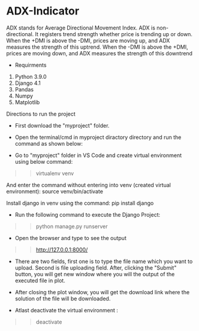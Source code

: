 # ADX-Indicator

ADX stands for Average Directional Movement Index. ADX is non-directional. It registers trend strength whether price is trending up or down. When the +DMI is above the -DMI, prices are moving up, and ADX measures the strength of this uptrend. When the -DMI is above the +DMI, prices are moving down, and ADX measures the strength of this downtrend

- Requirments
1. Python 3.9.0
2. Django 4.1
3. Pandas
4. Numpy
5. Matplotlib


Directions to run the project

- First download the "myproject" folder.

- Open the terminal/cmd in myproject diractory directory and run the command as shown below:

- Go to "myproject" folder in VS Code and create virtual environment using below command:
>> virtualenv venv

And enter the command without entering into venv (created virtual environment): source venv/bin/activate

Install django in venv using the command:
    pip install django

- Run the following command to execute the Django Project:
>> python manage.py runserver

- Open the browser and type to see the output
>> http://127.0.0.1:8000/

- There are two fields, first one is to type the file name which you want to upload. Second is file uploading field. After, clicking the "Submit" button, you will get new window where you will the output of the executed file in plot.

- After closing the plot window, you will get the download link where the solution of the file will be downloaded.

- Atlast deactivate the virtual environment : 
>> deactivate
